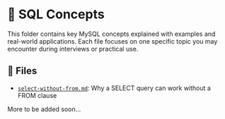 # 🧠 SQL Concepts

This folder contains key MySQL concepts explained with examples and real-world applications. Each file focuses on one specific topic you may encounter during interviews or practical use.

## 📄 Files

- [`select-without-from.md`](select-without-from.md): Why a SELECT query can work without a FROM clause 

More to be added soon...
